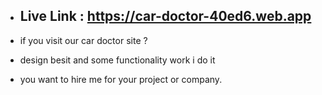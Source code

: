  
 - ## Live Link :  https://car-doctor-40ed6.web.app

 - if you visit our car doctor site ? 
 - design besit and some functionality work   i do it 
 - you want to hire  me for your project or company.